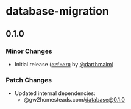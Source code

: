 # database-migration

## 0.1.0

### Minor Changes

- Initial release ([`e2f8e70`](https://github.com/GW2Treasures/gw2homesteads.com/commit/e2f8e705558809b08e599a5bf8782cb5d9dc67d8) by [@darthmaim](https://github.com/darthmaim))

### Patch Changes

- Updated internal dependencies:
  - @gw2homesteads.com/database@0.1.0
